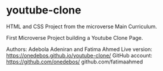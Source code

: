 # youtube-clone
HTML and CSS Project from the microverse Main Curriculum.

First Microverse Project building a Youtube Clone Page. 

Authors: Adebola Adeniran and Fatima Ahmed
Live version: https://onedebos.github.io/youtube-clone/
GitHub account: https://github.com/onedebos/
                github.com/fatimaahmed